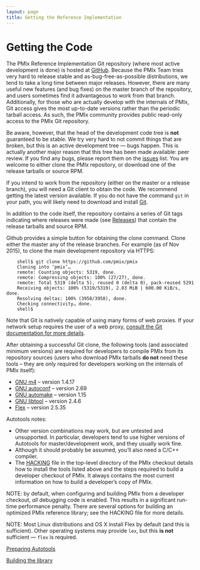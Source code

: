 ```yaml
---
layout: page
title: Getting the Reference Implementation
---
```




Getting the Code
================

The PMIx Reference Implementation Git repository (where most active
development is done) is hosted at [GitHub](https://github.com/pmix/pmix).
Because the PMIx Team tries very hard to release stable and
as-bug-free-as-possible distributions, we tend to take a long time between
major releases. However, there are many useful new features (and bug fixes)
on the master branch of the repository, and users sometimes find it
advantageous to work from that branch. Additionally, for those who are
actually develop with the internals of PMIx, Git access gives the most
up-to-date versions rather than the periodic tarball access. As such, the
PMIx community provides public read-only access to the PMIx Git repository.

Be aware, however, that the head of the development code tree is **not**
guaranteed to be stable. We try very hard to not commit things that are
broken, but this is an active development tree — bugs happen. This is
actually another major reason that this tree has been made available: peer
review. If you find any bugs, please report them on the
[issues](https://github.com/pmix/pmix/issues) list. You are welcome to
either clone the PMIx repository, or download one of the release tarballs or
source RPM.

If you intend to work from the repository (either on the master or a release
branch), you will need a Git client to obtain the code. We recommend getting
the latest version available. If you do not have the command `git` in your
path, you will likely need to download and install [Git](http://git-scm.org/).

In addition to the code itself, the repository contains a series of Git tags
indicating where releases were made (see
[Releases](https://github.com/pmix/pmix/releases)) that contain the release
tarballs and source RPM.

Github provides a simple button for obtaining the clone command. Clone
either the master any of the release branches. For example (as of Nov 2015),
to clone the main development repository via HTTPS:

```shell
    shell$ git clone https://github.com/pmix/pmix
    Cloning into ‘pmix’…
    remote: Counting objects: 5319, done.
    remote: Compressing objects: 100% (27/27), done.
    remote: Total 5319 (delta 5), reused 0 (delta 0), pack-reused 5291
    Receiving objects: 100% (5319/5319), 2.03 MiB | 600.00 KiB/s, done.
    Resolving deltas: 100% (3958/3958), done.
    Checking connectivity… done.
    shell$
```

Note that Git is natively capable of using many forms of web proxies. If
your network setup requires the user of a web proxy, [consult the Git
documentation for more details](http://git-scm.com/).

After obtaining a successful Git clone, the following tools (and associated
minimum versions) are required for developers to compile PMIx from its
repository sources (users who download PMIx tarballs **do not** need these tools
– they are only required for developers working on the internals of PMIx
itself):
 - [GNU m4](ftp://ftp.gnu.org/gnu/m4) – version 1.4.17
 - [GNU autoconf](ftp://ftp.gnu.org/gnu/autoconf) – version 2.69
 - [GNU automake](ftp://ftp.gnu.org/gnu/automake) – version 1.15
 - [GNU libtool](ftp://ftp.gnu.org/gnu/libtool) – version 2.4.6
 - [Flex](ftp://ftp.gnu.org/non-gnu/flex) – version 2.5.35

Autotools notes:
 - Other version combinations may work, but are untested and unsupported. In
   particular, developers tend to use higher versions of Autotools for
   master/development work, and they usually work fine.
 - Although it should probably be assumed, you’ll also need a C/C++
   compiler.
 - The [HACKING](https://github.com/pmix/pmix/blob/master/HACKING) file in
   the top-level directory of the PMIx checkout details how to install the
   tools listed above and the steps required to build a developer checkout
   of PMIx. It always contains the most current information on how to build
   a developer’s copy of PMIx.

NOTE: by default, when configuring and building PMIx from a developer
checkout, *all* debugging code is enabled. This results in a significant
run-time performance penalty. There are several options for building an
optimized PMIx reference library; see the HACKING file for more details.

NOTE: Most Linux distributions and OS X install Flex by default (and this is
sufficient). Other operating systems may provide `lex`, but this **is not**
sufficient — `flex` is required.

[Preparing Autotools](/code/building-autotools)

[Building the library](/code/building-the-reference-implementation)

